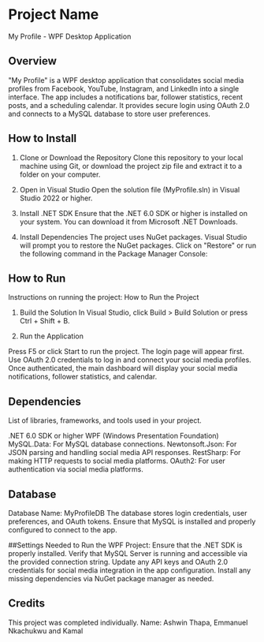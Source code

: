 # Project Name
My Profile - WPF Desktop Application

## Overview
"My Profile" is a WPF desktop application that consolidates social media profiles from Facebook, YouTube, Instagram, and LinkedIn into a single interface. The app includes a notifications bar, follower statistics, recent posts, and a scheduling calendar. It provides secure login using OAuth 2.0 and connects to a MySQL database to store user preferences.

## How to Install
1. Clone or Download the Repository
Clone this repository to your local machine using Git, or download the project zip file and extract it to a folder on your computer.

2. Open in Visual Studio
Open the solution file (MyProfile.sln) in Visual Studio 2022 or higher.

3. Install .NET SDK
Ensure that the .NET 6.0 SDK or higher is installed on your system. You can download it from Microsoft .NET Downloads.

4. Install Dependencies
The project uses NuGet packages. Visual Studio will prompt you to restore the NuGet packages. Click on "Restore" or run the following command in the Package Manager Console:


## How to Run
Instructions on running the project:
How to Run the Project
1. Build the Solution
In Visual Studio, click Build > Build Solution or press Ctrl + Shift + B.

2. Run the Application

Press F5 or click Start to run the project.
The login page will appear first. Use OAuth 2.0 credentials to log in and connect your social media profiles.
Once authenticated, the main dashboard will display your social media notifications, follower statistics, and calendar.

## Dependencies
List of libraries, frameworks, and tools used in your project.

.NET 6.0 SDK or higher
WPF (Windows Presentation Foundation)
MySQL.Data: For MySQL database connections.
Newtonsoft.Json: For JSON parsing and handling social media API responses.
RestSharp: For making HTTP requests to social media platforms.
OAuth2: For user authentication via social media platforms.

## Database
Database Name: MyProfileDB
The database stores login credentials, user preferences, and OAuth tokens.
Ensure that MySQL is installed and properly configured to connect to the app.

##Settings Needed to Run the WPF Project:
Ensure that the .NET SDK is properly installed.
Verify that MySQL Server is running and accessible via the provided connection string.
Update any API keys and OAuth 2.0 credentials for social media integration in the app configuration.
Install any missing dependencies via NuGet package manager as needed.

## Credits
This project was completed individually.
Name: Ashwin Thapa, Emmanuel Nkachukwu and Kamal
